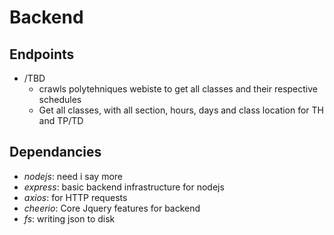 # Backend

## Endpoints

- /TBD
    - crawls polytehniques webiste to get all classes and their respective schedules
    - Get all classes, with all section, hours, days and class location for TH and TP/TD


## Dependancies
  
  - *nodejs*: need i say more
  - *express*: basic backend infrastructure for nodejs
  - *axios*: for HTTP requests
  - *cheerio*: Core Jquery features for backend
  - *fs*: writing json to disk
